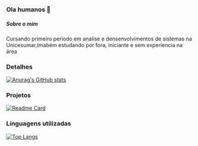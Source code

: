 ### Ola humanos 👋

##### Sobre o mim

Cursando primeiro periodo em analise e densenvolvimentos de sistemas na Unicesumar,tmabém estudando por fora, iniciante e sem experiencia na área

### Detalhes
[![Anurag's GitHub stats](https://github-readme-stats.vercel.app/api?username=zVitorSilva&theme=dark)](https://github.com/anuraghazra/github-readme-stats)

### Projetos

[![Readme Card](https://github-readme-stats.vercel.app/api/pin/?username=zVitorSilva&repo=TikTok-Project&theme=dark)](https://github.com/anuraghazra/github-readme-stats)

### Linguagens utilizadas

[![Top Langs](https://github-readme-stats.vercel.app/api/top-langs/?username=zVitorSilva&theme=dark&layout=compact)](https://github.com/anuraghazra/github-readme-stats)
